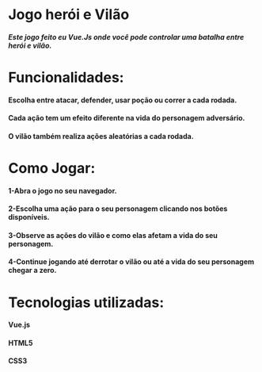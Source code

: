 # Jogo herói e Vilão

##### Este jogo feito eu Vue.Js onde você pode controlar uma batalha entre herói e vilão.

# Funcionalidades:

#### Escolha entre atacar, defender, usar poção ou correr a cada rodada.
#### Cada ação tem um efeito diferente na vida do personagem adversário.
#### O vilão também realiza ações aleatórias a cada rodada.

# Como Jogar:

#### 1-Abra o jogo no seu navegador.
#### 2-Escolha uma ação para o seu personagem clicando nos botões disponíveis.
#### 3-Observe as ações do vilão e como elas afetam a vida do seu personagem.
#### 4-Continue jogando até derrotar o vilão ou até a vida do seu personagem chegar a zero.

# Tecnologias utilizadas:
#### Vue.js
#### HTML5
#### CSS3








